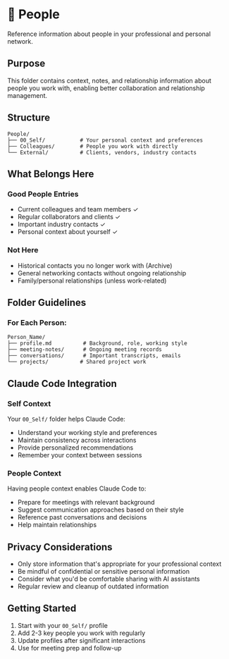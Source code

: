 # 👥 People

Reference information about people in your professional and personal network.

## Purpose

This folder contains context, notes, and relationship information about people you work with, enabling better collaboration and relationship management.

## Structure

```
People/
├── 00_Self/           # Your personal context and preferences
├── Colleagues/        # People you work with directly
└── External/          # Clients, vendors, industry contacts
```

## What Belongs Here

### Good People Entries
- Current colleagues and team members ✓
- Regular collaborators and clients ✓
- Important industry contacts ✓
- Personal context about yourself ✓

### Not Here
- Historical contacts you no longer work with (Archive)
- General networking contacts without ongoing relationship
- Family/personal relationships (unless work-related)

## Folder Guidelines

### For Each Person:
```
Person_Name/
├── profile.md          # Background, role, working style
├── meeting-notes/      # Ongoing meeting records
├── conversations/      # Important transcripts, emails
└── projects/          # Shared project work
```

## Claude Code Integration

### Self Context
Your `00_Self/` folder helps Claude Code:
- Understand your working style and preferences
- Maintain consistency across interactions
- Provide personalized recommendations
- Remember your context between sessions

### People Context
Having people context enables Claude Code to:
- Prepare for meetings with relevant background
- Suggest communication approaches based on their style
- Reference past conversations and decisions
- Help maintain relationships

## Privacy Considerations

- Only store information that's appropriate for your professional context
- Be mindful of confidential or sensitive personal information
- Consider what you'd be comfortable sharing with AI assistants
- Regular review and cleanup of outdated information

## Getting Started

1. Start with your `00_Self/` profile
2. Add 2-3 key people you work with regularly
3. Update profiles after significant interactions
4. Use for meeting prep and follow-up